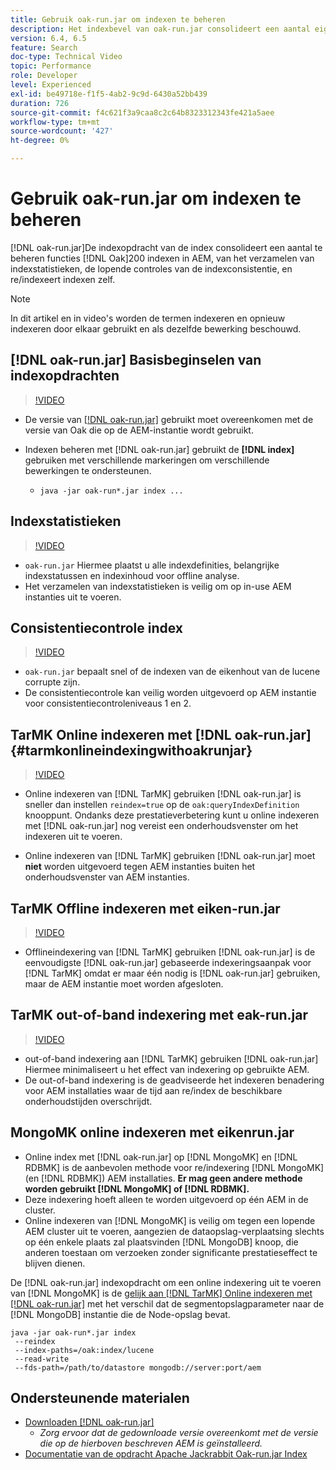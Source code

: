 ```yaml
---
title: Gebruik oak-run.jar om indexen te beheren
description: Het indexbevel van oak-run.jar consolideert een aantal eigenschappen om indexen van het Eak in AEM te beheren, van het verzamelen van indexstatistieken, het runnen van indexconsistentiecontroles, en re/indexeert indexen zelf.
version: 6.4, 6.5
feature: Search
doc-type: Technical Video
topic: Performance
role: Developer
level: Experienced
exl-id: be49718e-f1f5-4ab2-9c9d-6430a52bb439
duration: 726
source-git-commit: f4c621f3a9caa8c2c64b8323312343fe421a5aee
workflow-type: tm+mt
source-wordcount: '427'
ht-degree: 0%

---
```


# Gebruik oak-run.jar om indexen te beheren

[!DNL oak-run.jar]De indexopdracht van de index consolideert een aantal te beheren functies [!DNL Oak]200 indexen in AEM, van het verzamelen van indexstatistieken, de lopende controles van de indexconsistentie, en re/indexeert indexen zelf.

>[!NOTE]
>
>In dit artikel en in video&#39;s worden de termen indexeren en opnieuw indexeren door elkaar gebruikt en als dezelfde bewerking beschouwd.

## [!DNL oak-run.jar] Basisbeginselen van indexopdrachten

>[!VIDEO](https://video.tv.adobe.com/v/21475?quality=12&learn=on)

* De versie van [[!DNL oak-run.jar]](https://repository.apache.org/service/local/artifact/maven/redirect?r=releases&amp;g=org.apache.jackrabbit&amp;a=oak-run&amp;v=1.8.0) gebruikt moet overeenkomen met de versie van Oak die op de AEM-instantie wordt gebruikt.
* Indexen beheren met [!DNL oak-run.jar] gebruikt de **[!DNL index]** gebruiken met verschillende markeringen om verschillende bewerkingen te ondersteunen.

   * `java -jar oak-run*.jar index ...`

## Indexstatistieken

>[!VIDEO](https://video.tv.adobe.com/v/21477?quality=12&learn=on)

* `oak-run.jar` Hiermee plaatst u alle indexdefinities, belangrijke indexstatussen en indexinhoud voor offline analyse.
* Het verzamelen van indexstatistieken is veilig om op in-use AEM instanties uit te voeren.

## Consistentiecontrole index

>[!VIDEO](https://video.tv.adobe.com/v/21476?quality=12&learn=on)

* `oak-run.jar` bepaalt snel of de indexen van de eikenhout van de lucene corrupte zijn.
* De consistentiecontrole kan veilig worden uitgevoerd op AEM instantie voor consistentiecontroleniveaus 1 en 2.

## TarMK Online indexeren met [!DNL oak-run.jar] {#tarmkonlineindexingwithoakrunjar}

>[!VIDEO](https://video.tv.adobe.com/v/21479?quality=12&learn=on)

* Online indexeren van [!DNL TarMK] gebruiken [!DNL oak-run.jar] is sneller dan instellen `reindex=true` op de `oak:queryIndexDefinition` knooppunt. Ondanks deze prestatieverbetering kunt u online indexeren met [!DNL oak-run.jar] nog vereist een onderhoudsvenster om het indexeren uit te voeren.

* Online indexeren van [!DNL TarMK] gebruiken [!DNL oak-run.jar] moet **niet** worden uitgevoerd tegen AEM instanties buiten het onderhoudsvenster van AEM instanties.

## TarMK Offline indexeren met eiken-run.jar

>[!VIDEO](https://video.tv.adobe.com/v/21478?quality=12&learn=on)

* Offlineindexering van [!DNL TarMK] gebruiken [!DNL oak-run.jar] is de eenvoudigste [!DNL oak-run.jar] gebaseerde indexeringsaanpak voor [!DNL TarMK] omdat er maar één nodig is [!DNL oak-run.jar] gebruiken, maar de AEM instantie moet worden afgesloten.

## TarMK out-of-band indexering met eak-run.jar

>[!VIDEO](https://video.tv.adobe.com/v/21480?quality=12&learn=on)

* out-of-band indexering aan [!DNL TarMK] gebruiken [!DNL oak-run.jar] Hiermee minimaliseert u het effect van indexering op gebruikte AEM.
* De out-of-band indexering is de geadviseerde het indexeren benadering voor AEM installaties waar de tijd aan re/index de beschikbare onderhoudstijden overschrijdt.

## MongoMK online indexeren met eikenrun.jar

* Online index met [!DNL oak-run.jar] op [!DNL MongoMK] en [!DNL RDBMK] is de aanbevolen methode voor re/indexering [!DNL MongoMK] (en [!DNL RDBMK]) AEM installaties. **Er mag geen andere methode worden gebruikt [!DNL MongoMK] of [!DNL RDBMK].**
* Deze indexering hoeft alleen te worden uitgevoerd op één AEM in de cluster.
* Online indexeren van [!DNL MongoMK] is veilig om tegen een lopende AEM cluster uit te voeren, aangezien de dataopslag-verplaatsing slechts op één enkele plaats zal plaatsvinden [!DNL MongoDB] knoop, die anderen toestaan om verzoeken zonder significante prestatieseffect te blijven dienen.

De [!DNL oak-run.jar] indexopdracht om een online indexering uit te voeren van [!DNL MongoMK] is de [gelijk aan [!DNL TarMK] Online indexeren met [!DNL oak-run.jar]](#tarmkonlineindexingwithoakrunjar) met het verschil dat de segmentopslagparameter naar de [!DNL MongoDB] instantie die de Node-opslag bevat.

```
java -jar oak-run*.jar index
 --reindex
 --index-paths=/oak:index/lucene
 --read-write
 --fds-path=/path/to/datastore mongodb://server:port/aem
```

## Ondersteunende materialen

* [Downloaden [!DNL oak-run.jar]](https://repository.apache.org/#nexus-search;gav~org.apache.jackrabbit~oak-run~~~~kw,versionexpand)
   * *Zorg ervoor dat de gedownloade versie overeenkomt met de versie die op de hierboven beschreven AEM is geïnstalleerd.*
* [Documentatie van de opdracht Apache Jackrabbit Oak-run.jar Index](https://jackrabbit.apache.org/oak/docs/query/oak-run-indexing.html)
